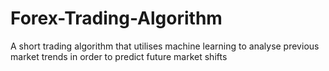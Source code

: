 # Forex-Trading-Algorithm
A short trading algorithm that utilises machine learning to analyse previous market trends in order to predict future market shifts

